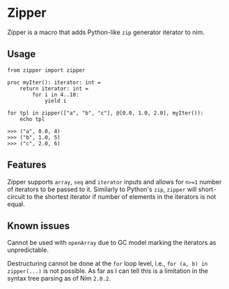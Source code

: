 # Zipper

Zipper is a macro that adds Python-like `zip` generator iterator to nim.

## Usage

```
from zipper import zipper

proc myIter(): iterator: int =
    return iterator: int =
        for i in 4..10:
            yield i

for tpl in zipper(["a", "b", "c"], @[0.0, 1.0, 2.0], myIter()):
    echo tpl

>>> ("a", 0.0, 4)
>>> ("b", 1.0, 5)
>>> ("c", 2.0, 6)
```

## Features

Zipper supports `array`, `seq` and `iterator` inputs and allows for `n>=1` number of iterators to be passed to it. Similarly to Python's `zip`, `zipper` will short-circuit to the shortest iterator if number of elements in the iterators is not equal.

## Known issues

Cannot be used with `openArray` due to GC model marking the iterators as unpredictable.

Destructuring cannot be done at the `for` loop level, i.e., `for (a, b) in zipper(...)` is not possible. As far as I can tell this is a limitation in the syntax tree parsing as of Nim `2.0.2`.